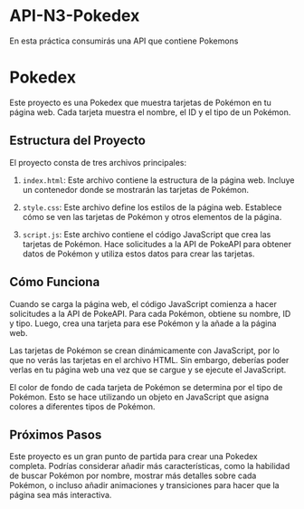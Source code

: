 # API-N3-Pokedex
En esta práctica consumirás una API que contiene Pokemons
# Pokedex

Este proyecto es una Pokedex que muestra tarjetas de Pokémon en tu página web. Cada tarjeta muestra el nombre, el ID y el tipo de un Pokémon.

## Estructura del Proyecto

El proyecto consta de tres archivos principales:

1. `index.html`: Este archivo contiene la estructura de la página web. Incluye un contenedor donde se mostrarán las tarjetas de Pokémon.

2. `style.css`: Este archivo define los estilos de la página web. Establece cómo se ven las tarjetas de Pokémon y otros elementos de la página.

3. `script.js`: Este archivo contiene el código JavaScript que crea las tarjetas de Pokémon. Hace solicitudes a la API de PokeAPI para obtener datos de Pokémon y utiliza estos datos para crear las tarjetas.

## Cómo Funciona

Cuando se carga la página web, el código JavaScript comienza a hacer solicitudes a la API de PokeAPI. Para cada Pokémon, obtiene su nombre, ID y tipo. Luego, crea una tarjeta para ese Pokémon y la añade a la página web.

Las tarjetas de Pokémon se crean dinámicamente con JavaScript, por lo que no verás las tarjetas en el archivo HTML. Sin embargo, deberías poder verlas en tu página web una vez que se cargue y se ejecute el JavaScript.

El color de fondo de cada tarjeta de Pokémon se determina por el tipo de Pokémon. Esto se hace utilizando un objeto en JavaScript que asigna colores a diferentes tipos de Pokémon.

## Próximos Pasos

Este proyecto es un gran punto de partida para crear una Pokedex completa. Podrías considerar añadir más características, como la habilidad de buscar Pokémon por nombre, mostrar más detalles sobre cada Pokémon, o incluso añadir animaciones y transiciones para hacer que la página sea más interactiva.

